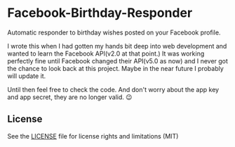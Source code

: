 # Facebook-Birthday-Responder
Automatic responder to birthday wishes posted on your Facebook profile.

I wrote this when I had gotten my hands bit deep into web development and wanted to learn the Facebook API(v2.0 at that point.) It was working perfectly fine until Facebook changed their API(v5.0 as now) and I never got the chance to look back at this project. Maybe in the near future I probably will update it.

Until then feel free to check the code. And don't worry about the app key and app secret, they are no longer valid. :wink:

## License
See the [LICENSE](LICENSE.md) file for license rights and limitations (MIT)
